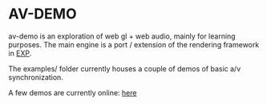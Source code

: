 # AV-DEMO

av-demo is an exploration of web gl + web audio, mainly for learning purposes. The main engine is a port / extension of the rendering framework in [EXP](https://github.com/nfagan/EXP).

The examples/ folder currently houses a couple of demos of basic a/v synchronization.

A few demos are currently online: [here](https://av-demo.herokuapp.com/demos)
